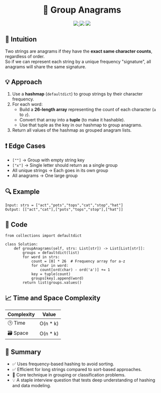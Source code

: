 <h1 align="center">🧩 Group Anagrams</h1>

<p align="center">
  <a href="https://leetcode.com/problems/group-anagrams/">
    <img src="https://img.shields.io/badge/LeetCode-Group%20Anagrams-brightgreen?logo=leetcode&style=flat-square" />
  </a>
  <img src="https://img.shields.io/badge/Difficulty-Medium-yellow?style=flat-square" />
  <img src="https://img.shields.io/badge/Category-Hashing%2C%20Array%2C%20Frequency%20Map-blueviolet?style=flat-square" />
</p>


## 🧠 Intuition

Two strings are anagrams if they have the **exact same character counts**, regardless of order.  
So if we can represent each string by a unique frequency "signature", all anagrams will share the same signature.


## 💡 Approach

1. Use a **hashmap** (`defaultdict`) to group strings by their character frequency.
2. For each word:
   - Build a **26-length array** representing the count of each character (`a` to `z`).
   - Convert that array into a **tuple** (to make it hashable).
   - Use that tuple as the key in our hashmap to group anagrams.
3. Return all values of the hashmap as grouped anagram lists.


## ❗ Edge Cases

- `[""]` → Group with empty string key  
- `["x"]` → Single letter should return as a single group  
- All unique strings → Each goes in its own group  
- All anagrams → One large group


## 🔍 Example

```
Input: strs = ["act","pots","tops","cat","stop","hat"]
Output: [["act","cat"],["pots","tops","stop"],["hat"]]
```

## 🧾 Code

```
from collections import defaultdict

class Solution:
    def groupAnagrams(self, strs: List[str]) -> List[List[str]]:
        groups = defaultdict(list)
        for word in strs:
            count = [0] * 26  # Frequency array for a-z
            for char in word:
                count[ord(char) - ord('a')] += 1
            key = tuple(count)
            groups[key].append(word)
        return list(groups.values()
```

## 📈 Time and Space Complexity

| Complexity | Value |
|------------|--------|
| 🕒 Time     | O(n * k)   |
| 🗃️ Space    | O(n * k)   |

## 📌 Summary

- ✅ Uses frequency-based hashing to avoid sorting.
- ✅ Efficient for long strings compared to sort-based approaches.
- 🔁 Core technique in grouping or classification problems.
- 💡 A staple interview question that tests deep understanding of hashing and data modeling.
